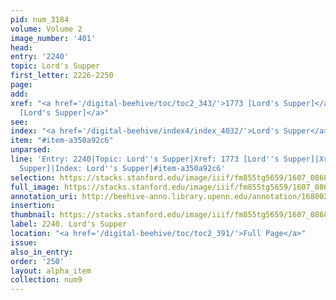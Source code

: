 ```yaml
---
pid: num_3184
volume: Volume 2
image_number: '401'
head:
entry: '2240'
topic: Lord's Supper
first_letter: 2226-2250
page:
add:
xref: "<a href='/digital-beehive/toc/toc2_343/'>1773 [Lord's Supper]</a>|<a href='/digital-beehive/toc/toc2_419/'>2430
  [Lord's Supper]</a>"
see:
index: "<a href='/digital-beehive/index4/index_4032/'>Lord's Supper</a>"
item: "#item-a350a92c6"
unparsed:
line: 'Entry: 2240|Topic: Lord''s Supper|Xref: 1773 [Lord''s Supper]|Xref: 2430 [Lord''s
  Supper]|Index: Lord''s Supper|#item-a350a92c6'
selection: https://stacks.stanford.edu/image/iiif/fm855tg5659/1607_0868/309,3824,2885,1218/full/0/default.jpg
full_image: https://stacks.stanford.edu/image/iiif/fm855tg5659/1607_0868/full/full/0/default.jpg
annotation_uri: http://beehive-anno.library.upenn.edu/annotation/1680020035785
insertion:
thumbnail: https://stacks.stanford.edu/image/iiif/fm855tg5659/1607_0868/309,3824,600,180/250,/0/default.jpg
label: 2240. Lord's Supper
location: "<a href='/digital-beehive/toc/toc2_391/'>Full Page</a>"
issue:
also_in_entry:
order: '250'
layout: alpha_item
collection: num9
---
```


